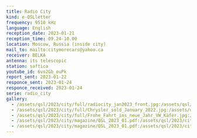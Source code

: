 ```yaml
---
title: Radio City
kind: e-QSLletter
frequency: 9510 kHz
language: English
reception_date: 2023-01-21
reception_time: 09.24-10.00
location: Moscow, Russia (inside city)
mail_to: mailto:citymorecars@yahoo.ca
receiver: BELKA
antenna: its telescopic
station: saftica
youtube_id: 6vo2Gb_ouPk
report_sent: 2023-01-22
responce_sent: 2023-01-24
responce_received: 2023-01-24
serie: radio_city
gallery:
  - /assets/qsl/2023/city/full/radiocity_jan2023_front.jpg:/assets/qsl/2023/city/small/radiocity_jan2023_front.jpg
  - /assets/qsl/2023/city/full/Chrysler_sold_January_2022.jpg:/assets/qsl/2023/city/small/Chrysler_sold_January_2022.jpg
  - /assets/qsl/2023/city/full/Frohe_Fahrt_ins_neue_Jahr_VW_Käfer.jpg:/assets/qsl/2023/city/full/Frohe_Fahrt_ins_neue_Jahr_VW_Käfer.jpg
  - /assets/qsl/2023/city/magazine/QSL_2023_01.pdf:/assets/qsl/2023/city/magazine/small/2023_01_page1.jpg
  - /assets/qsl/2023/city/magazine/QSL_2023_01.pdf:/assets/qsl/2023/city/magazine/small/2023_01_page2.jpg
---
```

